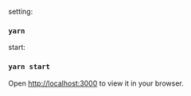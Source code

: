 setting:

### `yarn`

start:

### `yarn start`

Open [http://localhost:3000](http://localhost:3000) to view it in your browser.

